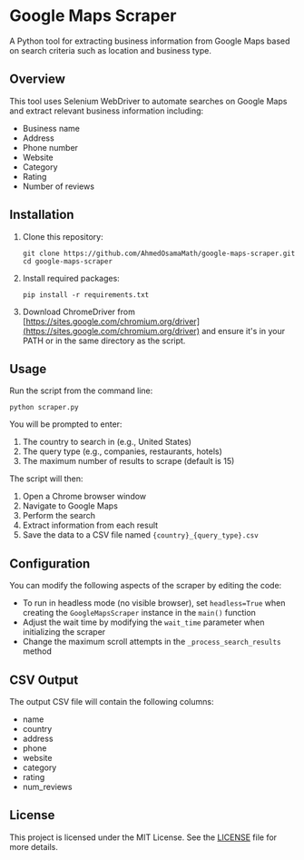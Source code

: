 # Google Maps Scraper

A Python tool for extracting business information from Google Maps based on search criteria such as location and business type.

## Overview

This tool uses Selenium WebDriver to automate searches on Google Maps and extract relevant business information including:

- Business name
- Address
- Phone number
- Website
- Category
- Rating
- Number of reviews

## Installation

1. Clone this repository:
   ```
   git clone https://github.com/AhmedOsamaMath/google-maps-scraper.git
   cd google-maps-scraper
   ```

2. Install required packages:
   ```
   pip install -r requirements.txt
   ```

3. Download ChromeDriver from [https://sites.google.com/chromium.org/driver](https://sites.google.com/chromium.org/driver) and ensure it's in your PATH or in the same directory as the script.

## Usage

Run the script from the command line:

```
python scraper.py
```

You will be prompted to enter:
1. The country to search in (e.g., United States)
2. The query type (e.g., companies, restaurants, hotels)
3. The maximum number of results to scrape (default is 15)

The script will then:
1. Open a Chrome browser window
2. Navigate to Google Maps
3. Perform the search
4. Extract information from each result
5. Save the data to a CSV file named `{country}_{query_type}.csv`

## Configuration

You can modify the following aspects of the scraper by editing the code:

- To run in headless mode (no visible browser), set `headless=True` when creating the `GoogleMapsScraper` instance in the `main()` function
- Adjust the wait time by modifying the `wait_time` parameter when initializing the scraper
- Change the maximum scroll attempts in the `_process_search_results` method

## CSV Output

The output CSV file will contain the following columns:
- name
- country
- address
- phone
- website
- category
- rating
- num_reviews

## License

This project is licensed under the MIT License. See the [LICENSE](./LICENSE) file for more details.
